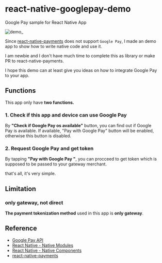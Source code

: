 # react-native-googlepay-demo
Google Pay sample for React Native App

![demo_](https://user-images.githubusercontent.com/40135056/48977139-eecf5480-f0d7-11e8-9098-6ef09f970961.gif)

Since [react-native-payments](https://github.com/naoufal/react-native-payments) does not support `Google Pay`, I made an demo app to show how to write native code and use it.

I am newbie and I don't have much time to complete this as library or make PR to react-native-payments.

I hope this demo can at least give you ideas on how to integrate Google Pay to your app.

## Functions

This app only have **two functions.**

### 1. Check if this app and device can use Google Pay

By **"Check if Google Pay os available"**  button, you can find out if Google Pay is available.
If available, "Pay with Google Pay" button will be enabled, otherwise this button is disabled.

### 2. Request Google Pay and get token

By tapping **"Pay with Google Pay "**, you can procceed to get token which is supposed to be passed to your gateway merchant.



that's all, it's very simple.

## Limitation

### only gateway, not direct
**The payment tokenization method** used in this app is **only gateway**.

## Reference
- [Google Pay API](https://developers.google.com/pay/api/android/guides/setup)
- [React Native - Native Modules](https://facebook.github.io/react-native/docs/native-modules-android)
- [React Native - Native Components](https://facebook.github.io/react-native/docs/native-components-android)
- [react-native-payments](https://github.com/naoufal/react-native-payments)
